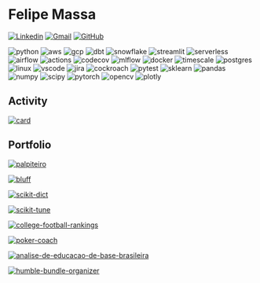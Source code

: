 # Felipe Massa

[![Linkedin](https://img.shields.io/badge/matheusccouto-0A66C2?&logo=Linkedin&logoColor=white&link=https://www.linkedin.com/in/matheusccouto/)](https://www.linkedin.com/in/matheusccouto/)
[![Gmail](https://img.shields.io/badge/matheusccouto@gmail.com-EA4335?&logo=Gmail&logoColor=white&link=mailto:matheusccouto@gmail.com)](mailto:matheusccouto@gmail.com)
[![GitHub](https://img.shields.io/github/followers/matheusccouto?label=follow&style=social)](https://github.com/matheusccouto)

![python](https://img.shields.io/badge/Python-3776AB?&logo=python&logoColor=white)
![aws](https://img.shields.io/badge/Amazon_AWS-FF9900?&logo=amazonaws&logoColor=white)
![gcp](https://img.shields.io/badge/Google_Cloud-4285F4?&logo=google-cloud&logoColor=white)
![dbt](https://img.shields.io/badge/dbt-FF694B?&logo=dbt&logoColor=white)
![snowflake](https://img.shields.io/badge/Snowflake-29B5E8?&logo=snowflake&logoColor=white)
![streamlit](https://img.shields.io/badge/Streamlit-FF4B4B?logo=streamlit&logoColor=white)
![serverless](https://img.shields.io/badge/Serverless-FD5750?&logo=serverless&logoColor=white)
![airflow](https://img.shields.io/badge/Airflow-017CEE?&logo=apacheairflow&logoColor=white)
![actions](https://img.shields.io/badge/GitHub_Actions-2088FF?&logo=github-actions&logoColor=white)
![codecov](https://img.shields.io/badge/Codecov-F01F7A?logo=codecov&logoColor=white)
![mlflow](https://img.shields.io/badge/MLFlow-0194E2?logo=mlflow&logoColor=white)
![docker](https://img.shields.io/badge/Docker-2CA5E0?logo=docker&logoColor=white)
![timescale](https://img.shields.io/badge/Timescale-FDB515?logo=timescale&logoColor=black)
![postgres](https://img.shields.io/badge/PostgreSQL-316192?&logo=postgresql&logoColor=white)
![linux](https://img.shields.io/badge/Linux-FCC624?&logo=linux&logoColor=black)
![vscode](https://img.shields.io/badge/VSCode-0078D4?&logo=visual%20studio%20code&logoColor=white)
![jira](https://img.shields.io/badge/Jira-0052CC?&logo=Jira&logoColor=white)
![cockroach](https://img.shields.io/badge/Cockroach%20Labs-6933FF?logo=Cockroach%20Labs&logoColor=white)
![pytest](https://img.shields.io/badge/Pytest-0A9EDC?&logo=pytest&logoColor=white)
![sklearn](https://img.shields.io/badge/scikit_learn-F7931E?&logo=scikit-learn&logoColor=white)
![pandas](https://img.shields.io/badge/Pandas-2C2D72?logo=pandas&logoColor=white)
![numpy](https://img.shields.io/badge/Numpy-777BB4?logo=numpy&logoColor=white)
![scipy](https://img.shields.io/badge/SciPy-654FF0?logo=SciPy&logoColor=white)
![pytorch](https://img.shields.io/badge/PyTorch-EE4C2C?logo=PyTorch&logoColor=white)
![opencv](https://img.shields.io/badge/OpenCV-27338e?logo=OpenCV&logoColor=white)
![plotly](https://img.shields.io/badge/Plotly-3F4F75?&logo=plotly&logoColor=white)

## Activity

[![card](https://github-readme-stats.vercel.app/api?username=matheusccouto&theme=default)](https://github.com/matheusccouto/)

## Portfolio

[![palpiteiro](https://github-readme-stats.vercel.app/api/pin/?username=matheusccouto&repo=palpiteiro)](https://github.com/matheusccouto/palpiteiro)

[![bluff](https://github-readme-stats.vercel.app/api/pin/?username=matheusccouto&repo=bluff)](https://github.com/matheusccouto/bluff)

[![scikit-dict](https://github-readme-stats.vercel.app/api/pin/?username=matheusccouto&repo=scikit-dict)](https://github.com/matheusccouto/scikit-dict)

[![scikit-tune](https://github-readme-stats.vercel.app/api/pin/?username=matheusccouto&repo=scikit-tune)](https://github.com/matheusccouto/scikit-tune)

[![college-football-rankings](https://github-readme-stats.vercel.app/api/pin/?username=matheusccouto&repo=college-football-rankings)](https://github.com/matheusccouto/college-football-rankings)

[![poker-coach](https://github-readme-stats.vercel.app/api/pin/?username=matheusccouto&repo=poker-coach)](https://github.com/matheusccouto/poker-coach)

[![analise-de-educacao-de-base-brasileira](https://github-readme-stats.vercel.app/api/pin/?username=matheusccouto&repo=analise-da-educacao-de-base-brasileira)](https://github.com/matheusccouto/analise-da-educacao-de-base-brasileira)

[![humble-bundle-organizer](https://github-readme-stats.vercel.app/api/pin/?username=matheusccouto&repo=humble-bundle-organizer)](https://github.com/matheusccouto/humble-bundle-organizer)
